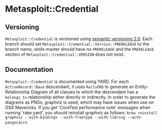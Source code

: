# Metasploit::Credential

## Versioning

`Metasploit::Credential` is versioned using [semantic versioning 2.0](http://semver.org/spec/v2.0.0.html).  Each branch
should set `Metasploit::Credential::Version::PRERELEASE` to the branch name, while master should have no `PRERELEASE`
and the `PRERELEASE` section of `Metasploit::Credential::VERSION` does not exist.

## Documentation

`Metasploit::Credential` is documented using YARD.  For each `ActiveRecord::Base` descendant, it uses `RailsERD` to
generate an Entity-Relationship Diagram of all classes to which the descendant has a `belongs_to` relationship either
directly or indirectly.  In order to generate the diagrams as PNGs, graphviz is used, which may have issues when
use on OSX Mavericks.  If you get 'CoreTest performance note' messages when running 'rake yard', you should reinstall
graphviz as follows: `brew reinstall graphviz --with-bindings --with-freetype --with-librsvg --with-pangocairo`.
